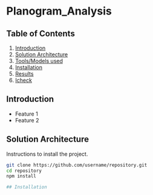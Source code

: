 # Planogram_Analysis
## Table of Contents

1. [Introduction](#introduction)
2. [Solution Architecture](#soultion_architecture)
3. [Tools/Models used](#models)
4. [Installation](#installation)
5. [Results](#results)
6. [Icheck](#icheck)


## Introduction

- Feature 1
- Feature 2

## Solution Architecture

Instructions to install the project.

```bash
git clone https://github.com/username/repository.git
cd repository
npm install

## Installation




